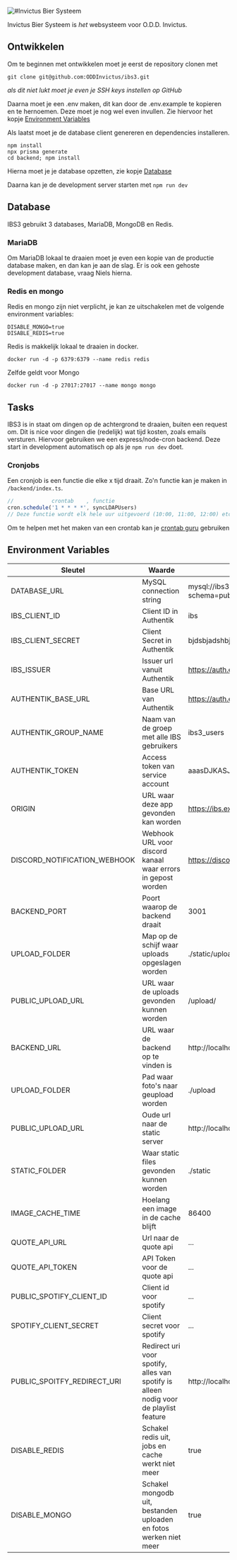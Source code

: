 ![#Invictus Bier Systeem](https://raw.githubusercontent.com/ODDInvictus/ibs3/main/static/ibs_logo_v2.png)

Invictus Bier Systeem is _het_ websysteem voor O.D.D. Invictus.

## Ontwikkelen

Om te beginnen met ontwikkelen moet je eerst de repository clonen met

```console
git clone git@github.com:ODDInvictus/ibs3.git
```

_als dit niet lukt moet je even je SSH keys instellen op GitHub_

Daarna moet je een .env maken, dit kan door de .env.example te kopieren en te hernoemen. Deze moet je nog wel even invullen. Zie hiervoor het kopje [Environment Variables](#environment-variables)

Als laatst moet je de database client genereren en dependencies installeren.

```console
npm install
npx prisma generate
cd backend; npm install
```

Hierna moet je je database opzetten, zie kopje [Database](#database)

Daarna kan je de development server starten met `npm run dev`

## Database

IBS3 gebruikt 3 databases, MariaDB, MongoDB en Redis.

### MariaDB

Om MariaDB lokaal te draaien moet je even een kopie van de productie database maken, en dan kan je aan de slag.
Er is ook een gehoste development database, vraag Niels hierna.

### Redis en mongo

Redis en mongo zijn niet verplicht, je kan ze uitschakelen met de volgende environment variables:

```
DISABLE_MONGO=true
DISABLE_REDIS=true
```

Redis is makkelijk lokaal te draaien in docker.

```console
docker run -d -p 6379:6379 --name redis redis
```

Zelfde geldt voor Mongo

```console
docker run -d -p 27017:27017 --name mongo mongo
```

## Tasks

IBS3 is in staat om dingen op de achtergrond te draaien, buiten een request om. Dit is nice voor dingen die (redelijk) wat tijd kosten, zoals emails versturen. Hiervoor gebruiken we een express/node-cron backend. Deze start in development automatisch op als je `npm run dev` doet.

### Cronjobs

Een cronjob is een functie die elke x tijd draait. Zo'n functie kan je maken in `/backend/index.ts`.

```ts
//            crontab    , functie
cron.schedule('1 * * * *', syncLDAPUsers)
// Deze functie wordt elk hele uur uitgevoerd (10:00, 11:00, 12:00) etc
```

Om te helpen met het maken van een crontab kan je [crontab guru](https://crontab.guru/) gebruiken

## Environment Variables

| Sleutel                      | Waarde                                                                                | Voorbeeld                                             |
| ---------------------------- | ------------------------------------------------------------------------------------- | ----------------------------------------------------- |
| DATABASE_URL                 | MySQL connection string                                                               | mysql://ibs3:password@mariadb:3306/ibs3?schema=public |
| IBS_CLIENT_ID                | Client ID in Authentik                                                                | ibs                                                   |
| IBS_CLIENT_SECRET            | Client Secret in Authentik                                                            | bjdsbjadshbjsbjsdbjabdhwvdksd                         |
| IBS_ISSUER                   | Issuer url vanuit Authentik                                                           | https://auth.example.com/application/o/ibs/           |
| AUTHENTIK_BASE_URL           | Base URL van Authentik                                                                | https://auth.example.com                              |
| AUTHENTIK_GROUP_NAME         | Naam van de groep met alle IBS gebruikers                                             | ibs3_users                                            |
| AUTHENTIK_TOKEN              | Access token van service account                                                      | aaasDJKASJDHSAJKHDLOIJASHDIABDSKJASJKDJKAS            |
| ORIGIN                       | URL waar deze app gevonden kan worden                                                 | https://ibs.example.com                               |
| DISCORD_NOTIFICATION_WEBHOOK | Webhook URL voor discord kanaal waar errors in gepost worden                          | https://discord.com/api/webhooks/server/key           |
| BACKEND_PORT                 | Poort waarop de backend draait                                                        | 3001                                                  |
| UPLOAD_FOLDER                | Map op de schijf waar uploads opgeslagen worden                                       | ./static/upload                                       |
| PUBLIC_UPLOAD_URL            | URL waar de uploads gevonden kunnen worden                                            | /upload/                                              |
| BACKEND_URL                  | URL waar de backend op te vinden is                                                   | http://localhost:3000                                 |
| UPLOAD_FOLDER                | Pad waar foto's naar geupload worden                                                  | ./upload                                              |
| PUBLIC_UPLOAD_URL            | Oude url naar de static server                                                        | http://localhost:8000                                 |
| STATIC_FOLDER                | Waar static files gevonden kunnen worden                                              | ./static                                              |
| IMAGE_CACHE_TIME             | Hoelang een image in de cache blijft                                                  | 86400                                                 |
| QUOTE_API_URL                | Url naar de quote api                                                                 | ...                                                   |
| QUOTE_API_TOKEN              | API Token voor de quote api                                                           | ...                                                   |
| PUBLIC_SPOTIFY_CLIENT_ID     | Client id voor spotify                                                                | ...                                                   |
| SPOTIFY_CLIENT_SECRET        | Client secret voor spotify                                                            | ...                                                   |
| PUBLIC_SPOITFY_REDIRECT_URI  | Redirect uri voor spotify, alles van spotify is alleen nodig voor de playlist feature | http://localhost:5173/playlist/callback               |
| DISABLE_REDIS                | Schakel redis uit, jobs en cache werkt niet meer                                      | true                                                  |
| DISABLE_MONGO                | Schakel mongodb uit, bestanden uploaden en fotos werken niet meer                     | true                                                  |
